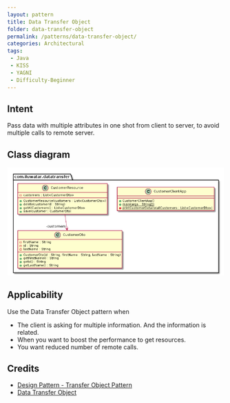```yaml
---
layout: pattern
title: Data Transfer Object
folder: data-transfer-object
permalink: /patterns/data-transfer-object/
categories: Architectural
tags:
 - Java
 - KISS
 - YAGNI
 - Difficulty-Beginner
---
```


## Intent
Pass data with multiple attributes in one shot from client to server,
to avoid multiple calls to remote server. 

## Class diagram
![alt text](./etc/data-transfer-object.urm.png "data-transfer-object")

## Applicability
Use the Data Transfer Object pattern when

* The client is asking for multiple information. And the information is related.
* When you want to boost the performance to get resources.
* You want reduced number of remote calls.

## Credits

* [Design Pattern - Transfer Object Pattern](https://www.tutorialspoint.com/design_pattern/transfer_object_pattern.htm)
* [Data Transfer Object](https://msdn.microsoft.com/en-us/library/ff649585.aspx)
